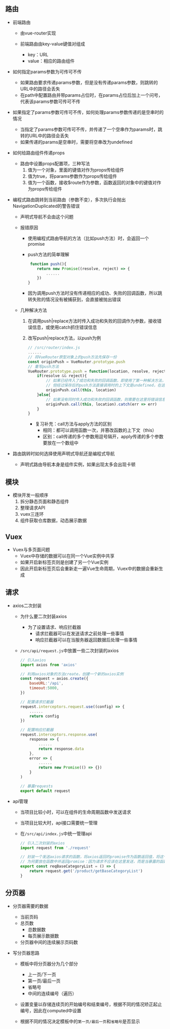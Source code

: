 

## 路由

- 前端路由
  - 由vue-router实现

  - 前端路由由key-value键值对组成
    - key：URL
    - value：相应的路由组件



- 如何指定params参数为可传可不传
  - 如果路由要求传递params参数，但是没有传递params参数，则跳转的URL中的路径会丢失
  - 在path中配置路由并带params占位时，在params占位后加上一个问号，代表该params参数可传可不传



- 如果指定了params参数可传可不传，如何处理params参数传递的是空串时的情况

  - 当指定了params参数可传可不传，并传递了一个空串作为params时，跳转的URL中的路径会丢失
  - 如果传递的params是空串时，需要将空串改为undefined




- 如何给路由组件传递props

  - 路由中设置props配置项，三种写法
    1. 值为一个对象，里面的键值对作为props传给组件
    2. 值为true，将params参数作为props传给组件
    3. 值为一个函数，接收$route作为参数，函数返回的对象中的键值对作为props传给组件



- 编程式路由跳转到当前路由（参数不变），多次执行会抛出NavigationDuplicated的警告错误

  - 声明式导航不会由这个问题

  - 报错原因

    - 使用编程式路由导航的方法（比如push方法）时，会返回一个promise

    - push方法的简单理解

      ~~~javascript
       function push(){
          return new Promise((resolve, reject) => {
              ...... 
          })
      }
      ~~~

    - 因为调用push方法时没有传递相应的成功、失败的回调函数，所以跳转失败的情况没有被捕获到，会直接被抛出错误

  - 几种解决方法

    1. 在调用push|replace方法时传入成功和失败的回调作为参数，接收错误信息，或使用catch抓住错误信息

    2. 改写push|replace方法，以push为例

       ~~~javascript
       // /src/router/index.js
       ......
       // 将VueRouter原型对象上的push方法先保存一份
       const originPush = VueRouter.prototype.push
       // 重写push方法
       VueRouter.prototype.push = function(location, resolve, reject){
           if(resolve && reject){
               // 如果已经传入了成功和失败的回调函数，即使用了第一种解决方法，则调用原本的push方法并传入参数即可
               // 但经过保存后的push方法直接调用时的上下文是undefined，在这里调用push方法需将其上下文执向重新指定
               originPush.call(this, location)
           }else{
               // 如果没有同时传入成功和失败的回调函数，则需要在这里将错误信息捕获
               originPush.call(this, location).catch(err => err)
           }
       }
       ~~~

       - 复习补充：call方法与apply方法的区别
         - 相同：都可以调用函数一次，并篡改函数的上下文（this）
         - 区别：call传递的多个参数用逗号隔开，apply传递的多个参数要放在一个数组中



- 路由跳转时如何选择使用声明式导航还是编程式导航
  - 声明式路由导航本身是组件实例，如果出现太多会出现卡顿

## 模块

- 模块开发一般顺序
  1. 拆分静态页面和静态组件
  2. 整理请求API
  3. vuex三连环
  4. 组件获取仓库数据，动态展示数据

## Vuex

- Vuex与多页面问题
  - Vuex中存储的数据可以在同一个Vue实例中共享
  - 如果开启新标签页则是创建了另一个Vue实例
  - 因此开启新标签页后会重新走一遍Vue生命周期，Vuex中的数据会重新生成

## 请求

- axios二次封装

  - 为什么要二次封装axios

    - 为了设置请求、响应拦截器
      - 请求拦截器可以在发送请求之前处理一些事情
      - 响应拦截器可以在当服务器返回数据后处理一些事情

  - `/src/api/request.js`中放置一些二次封装的axios

    ~~~javascript
    // 引入axios
    import axios from 'axios'
    
    // 利用axios对象的方法create，创建一个新的axios实例
    const request = axios.create({
        baseURL:'/api',
        timeout:5000,
    })
    
    // 配置请求拦截器
    request.interceptors.request.use((config) => {
        ......
        return config
    })
    
    // 配置响应拦截器
    request.interceptors.response.use(
        response => {
            ......
            return response.data
        },
        error => {
            ......
            return new Promise(() => {})
        }
    )
    
    // 暴露requests
    export default request
    ~~~

    

- api管理

  - 当项目比较小时，可以在组件的生命周期函数中发送请求

  - 当项目比较大时，api接口需要统一管理

  - 在`/src/api/index.js`中统一管理api

    ~~~javascript
    // 引入二次封装的axios
    import request from './request'
    
    // 封装一个发送axios请求的函数，将axios返回的promise作为函数返回值，将这个函数暴露
    // 为何要放在函数中并返回promise：因为请求不应该在这里发送，而是当暴露的函数在组件中被调用时再发送请求并得到promise
    export const reqBaseCategoryList = () => {
        return request.get('/product/getBaseCategoryList')
    }
    
    ~~~




## 分页器

- 分页器需要的数据
  - 当前页码
  - 总页数
    - 总数据数
    - 每页展示数据数
  - 分页器中间的连续展示页码数
  
- 写分页器思路

  - 模板中将分页器分为几个部分
    - 上一页/下一页
    - 第一页/最后一页
    - 省略号
    - 中间的连续编号（遍历）

  - 设置变量以存储连续页的开始编号和结束编号，根据不同的情况矫正起止编号，因此在computed中设置
  - 根据不同的情况决定模板中的`第一页/最后一页`和`省略号`是否显示